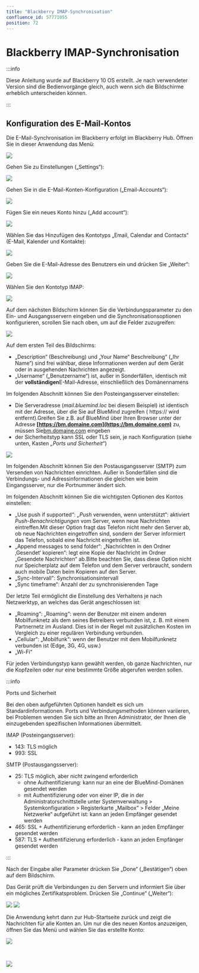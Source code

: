 ```yaml
---
title: "Blackberry IMAP-Synchronisation"
confluence_id: 57771055
position: 72
---
```

# Blackberry IMAP-Synchronisation


:::info

Diese Anleitung wurde auf Blackberry 10 OS erstellt. Je nach verwendeter Version sind die Bedienvorgänge gleich, auch wenn sich die Bildschirme erheblich unterscheiden können.

:::


## Konfiguration des E-Mail-Kontos

Die E-Mail-Synchronisation im Blackberry erfolgt im Blackberry Hub.
Öffnen Sie in dieser Anwendung das Menü:

![](../../../../attachments/57771055/57771056.png)

Gehen Sie zu Einstellungen („Settings“):

![](../../../../attachments/57771055/57771068.png)

Gehen Sie in die E-Mail-Konten-Konfiguration („Email-Accounts“):

![](../../../../attachments/57771055/57771067.png)

Fügen Sie ein neues Konto hinzu („Add account“):

![](../../../../attachments/57771055/57771066.png)

Wählen Sie das Hinzufügen des Kontotyps „Email, Calendar and Contacts“ (E-Mail, Kalender und Kontakte):

![](../../../../attachments/57771055/57771065.png)

Geben Sie die E-Mail-Adresse des Benutzers ein und drücken Sie „Weiter“:

![](../../../../attachments/57771055/57771064.png)

Wählen Sie den Kontotyp IMAP:

![](../../../../attachments/57771055/57771063.png)

Auf dem nächsten Bildschirm können Sie die Verbindungsparameter zu den Ein- und Ausgangsservern eingeben und die Synchronisationsoptionen konfigurieren, scrollen Sie nach oben, um auf die Felder zuzugreifen:

![](../../../../attachments/57771055/57771062.png)

Auf dem ersten Teil des Bildschirms:

- „Description“ (Beschreibung) und „Your Name“ Beschreibung“ („Ihr Name“) sind frei  wählbar, diese Informationen werden auf dem Gerät oder in ausgehenden Nachrichten angezeigt.
- „Username“ („Benutzername“) ist, außer in Sonderfällen, identisch mit der **vollständigen**E-Mail-Adresse, einschließlich des Domänennamens


Im folgenden Abschnitt können Sie den Posteingangsserver einstellen:

- Die Serveradresse (*mail.bluemind.loc* bei diesem Beispiel) ist identisch mit der Adresse, über die Sie auf BlueMind zugreifen ( https:// wird entfernt).Greifen Sie z.B. auf BlueMind über Ihren Browser unter der Adresse **[https://bm.domaine.com](https://bm.domaine.com)** zu, müssen Sie[bm.domaine.com](http://bm.domaine.com) eingeben
- der Sicherheitstyp kann SSL oder TLS sein, je nach Konfiguration (siehe unten, Kasten *„Ports und Sicherheit“*)


![](../../../../attachments/57771055/57771061.png)

Im folgenden Abschnitt können Sie den Postausgangsserver (SMTP) zum Versenden von Nachrichten einrichten. Außer in Sonderfällen sind die Verbindungs- und Adressinformationen die gleichen wie beim Eingangsserver, nur die Portnummer ändert sich.

Im folgenden Abschnitt können Sie die wichtigsten Optionen des Kontos einstellen:

- „Use push if supported“: *„Push* verwenden, wenn unterstützt“: aktiviert *Push-Benachrichtigungen* vom Server, wenn neue Nachrichten eintreffen.Mit dieser Option fragt das Telefon nicht mehr den Server ab, ob neue Nachrichten eingetroffen sind, sondern der Server informiert das Telefon, sobald eine Nachricht eingetroffen ist.
- „Append messages to send folder“: „Nachrichten in den Ordner ‚Gesendet‘ kopieren“: legt eine Kopie der Nachricht im Ordner „Gesendete Nachrichten“ ab.Bitte beachten Sie, dass diese Option nicht nur Speicherplatz auf dem Telefon und dem Server verbraucht, sondern auch mobile Daten beim Kopieren auf den Server.
- „Sync-Intervall“: Synchronisationsintervall
- „Sync timeframe“: Anzahl der zu synchronisierenden Tage


Der letzte Teil ermöglicht die Einstellung des Verhaltens je nach Netzwerktyp, an welches das Gerät angeschlossen ist:

- „Roaming“: „Roaming“: wenn der Benutzer mit einem anderen Mobilfunknetz als dem seines Betreibers verbunden ist, z. B. mit einem Partnernetz im Ausland. Dies ist in der Regel mit zusätzlichen Kosten im Vergleich zu einer regulären Verbindung verbunden.
- „Cellular“: „Mobilfunk“: wenn der Benutzer mit dem Mobilfunknetz verbunden ist (Edge, 3G, 4G, usw.)
- „Wi-Fi“


Für jeden Verbindungstyp kann gewählt werden, ob ganze Nachrichten, nur die Kopfzeilen oder nur eine bestimmte Größe abgerufen werden sollen.


:::info

Ports und Sicherheit

Bei den oben aufgeführten Optionen handelt es sich um Standardinformationen. Ports und Verbindungsmethoden können variieren, bei Problemen wenden Sie sich bitte an Ihren Administrator, der Ihnen die einzugebenden spezifischen Informationen übermittelt.

IMAP (Posteingangsserver):

- 143: TLS möglich
- 993: SSL


SMTP (Postausgangsserver):

- 25: TLS möglich, aber nicht zwingend erforderlich
    - ohne Authentifizierung: kann nur an eine der BlueMind-Domänen gesendet werden
    - mit Authentifizierung oder von einer IP, die in der Administratorschnittstelle unter Systemverwaltung > Systemkonfiguration > Registerkarte „Mailbox“ > Felder „Meine Netzwerke“ aufgeführt ist: kann an jeden Empfänger gesendet werden
- 465: SSL + Authentifizierung erforderlich - kann an jeden Empfänger gesendet werden
- 587: TLS + Authentifizierung erforderlich - kann an jeden Empfänger gesendet werden


:::

Nach der Eingabe aller Parameter drücken Sie „Done“ („Bestätigen“) oben auf dem Bildschirm.

Das Gerät prüft die Verbindungen zu den Servern und informiert Sie über ein mögliches Zertifikatsproblem. Drücken Sie „Continue“ („Weiter“):

![](../../../../attachments/57771055/57771060.png) ![](../../../../attachments/57771055/57771059.png)

Die Anwendung kehrt dann zur Hub-Startseite zurück und zeigt die Nachrichten für alle Konten an. Um nur die des neuen Kontos anzuzeigen, öffnen Sie das Menü und wählen Sie das erstellte Konto:

![](../../../../attachments/57771055/57771058.png)

 

![](../../../../attachments/57771055/57771057.png)


 

 

 

 

